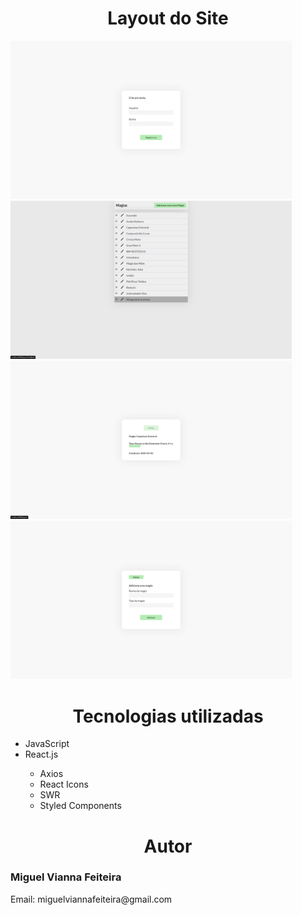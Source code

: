 <div>
  <h1 align="center">Layout do Site</h1>
   <img src="./layout/login.png" width=450> 
   <img src="./layout/lista.png" width=450> 
   <img src="./layout/magia.png" width=450>
   <img src="./layout/adicionar.png" width=450>
</div>

<div>
  <h1 align="center">Tecnologias utilizadas</h1>
  <ul>
    <li>JavaScript</li>  
    <li>React.js</li> 
    <ul>
      <li>Axios</li>
      <li>React Icons</li>
      <li>SWR</li>
      <li>Styled Components</li>
    </ul>
 </div>

<div>
 <h1 align="center">Autor</h1>
 <h3>Miguel Vianna Feiteira</h3>
 <p>Email: miguelviannafeiteira@gmail.com</p>
</div>
